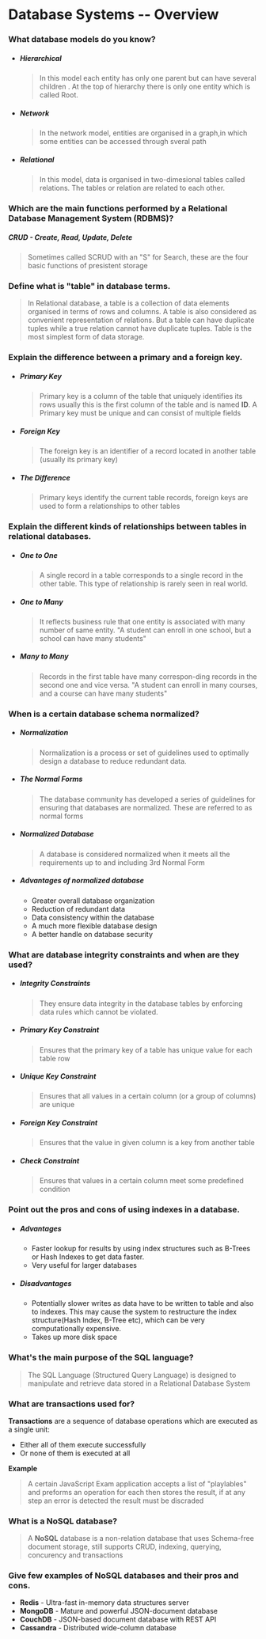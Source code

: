 # Database Systems -- Overview
    
### What database models do you know?
    
* ##### Hierarchical 
    > In this model each entity has only one parent but can have several children . At the top of hierarchy there is only one entity which is called Root.
    
* ##### Network
    > In the network model, entities are organised in a graph,in which some entities can be accessed through sveral path
    
* ##### Relational 
    > In this model, data is organised in two-dimesional tables called relations. The tables or relation are related to each other.
    
### Which are the main functions performed by a Relational Database Management System (RDBMS)?
    
##### CRUD - Create, Read, Update, Delete 
> Sometimes called SCRUD with an "S" for Search, these are the four basic functions of presistent storage 
    
### Define what is "table" in database terms.
    
> In Relational database, a table is a collection of data elements    organised in terms of rows and columns. A table is also considered as convenient representation of relations. But a table can have duplicate tuples while a true relation cannot have duplicate tuples. Table is the most simplest form of data storage.
    
### Explain the difference between a primary and a foreign key.
    
* ##### Primary Key 
    > Primary key is a column of the table that uniquely identifies its rows usually this is the first column of the table and is named **ID**. A Primary key must be unique and can consist of multiple fields 
    
* ##### Foreign Key
    > The foreign key is an identifier of a record located in another table (usually its primary key)
    
* ##### The Difference
    > Primary keys identify the current table records, foreign keys are used to form a relationships to other tables
    
### Explain the different kinds of relationships between tables in relational databases.
    
* ##### One to One 
    > A single record in a table corresponds to a single record in the other table. This type of relationship is rarely seen in real world. 
    
* ##### One to Many
    > It reflects business rule that one entity is associated with many number of same entity. "A student can enroll in one school, but a school can have many students"
    
* ##### Many to Many
    > Records in the first table have many correspon-ding records in the second one and vice versa. "A student can enroll in many courses, and a course can have many students"
    
### When is a certain database schema normalized?
    
* ##### Normalization
    > Normalization is a process or set of guidelines used to optimally design a database to reduce redundant data.
    
* ##### The Normal Forms 
    > The database community has developed a series of guidelines for ensuring that databases are normalized. These are referred to as normal forms
    
* ##### Normalized Database 
    > A database is considered normalized when it meets all the requirements up to and including 3rd Normal Form 
    
* ##### Advantages of normalized database
    * Greater overall database organization
    * Reduction of redundant data
    * Data consistency within the database
    * A much more flexible database design
    * A better handle on database security
    
### What are database integrity constraints and when are they used?
    
* ##### Integrity Constraints
    > They ensure data integrity in the database tables by enforcing data rules which cannot be violated.
    
* ##### Primary Key Constraint
    > Ensures that the primary key of a table has unique value for each table row
    
* ##### Unique Key Constraint
    > Ensures that all values in a certain column (or a group of columns) are unique
    
* ##### Foreign Key Constraint
    > Ensures that the value in given column is a key from another table
    
* ##### Check Constraint
    > Ensures that values in a certain column meet some predefined condition
    
### Point out the pros and cons of using indexes in a database.
    
* ##### Advantages 
    * Faster lookup for results by using index structures such as B-Trees or Hash Indexes to get data faster.
    * Very useful for larger databases
    
* ##### Disadvantages
    * Potentially slower writes as data have to be written to table and also to indexes. This may cause the system to restructure the index structure(Hash Index, B-Tree etc), which can be very computationally expensive.
    * Takes up more disk space
    
### What's the main purpose of the SQL language?
    
> The SQL Language (Structured Query Language) is designed to manipulate and retrieve data stored in a Relational Database System
    
### What are transactions used for?
    
**Transactions** are a sequence of database operations which are executed as a single unit:
* Either all of them execute successfully
* Or none of them is executed at all
    
**Example**
> A certain JavaScript Exam application accepts a list of "playlables" and preforms an operation for each then stores the result, if at any step an error is detected the result must be discraded 
    
### What is a NoSQL database?
> A **NoSQL** database is a non-relation database that uses Schema-free document storage, still supports CRUD, indexing, querying, concurency and transactions  
    
### Give few examples of NoSQL databases and their pros and cons.
* **Redis** - Ultra-fast in-memory data structures server
* **MongoDB** - Mature and powerful JSON-document database
* **CouchDB** - JSON-based document database with REST API
* **Cassandra** - Distributed wide-column database
